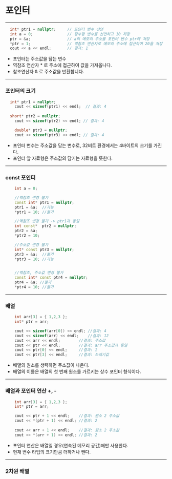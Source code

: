 # 포인터
***
```c++
  int* ptr1 = nullptr;     // 포인터 변수 선언
  int a = 0;               // 정수형 변수를 선언하고 10 저장
  ptr = &a;                // a의 메모리 주소를 포인터 변수 ptr에 저장
  *ptr = 1;                // 역참조 연산자로 메모리 주소에 접근하여 20을 저장
  cout << a << endl;       // 결과: 1
```
- 포인터는 주소값을 담는 변수
- 역참조 연산자 \* 로 주소에 접근하여 값을 가져옵니다.
- 참조연산자 & 로 주소값을 반환합니다.
***
### 포인터의 크기
```c++
  int* ptr1 = nullptr;
	cout << sizeof(ptr1) << endl;  // 결과: 4
  
  short* ptr2 = nullptr;
	cout << sizeof(ptr2) << endl; // 결과: 4

	double* ptr3 = nullptr;
	cout << sizeof(ptr3) << endl; // 결과: 4
```
- 포인터 변수는 주소값을 담는 변수로, 32비트 환경에서는 4바이트의 크기를 가진다.
- 포인터 앞 자료형은 주소값의 담기는 자료형을 뜻한다.
***
### const 포인터
```c++
	int a = 0;

	//역참조 변경 불가
	const int* ptr1 = nullptr;
	ptr1 = &a;	//가능
	*ptr1 = 10;	//불가

	//역참조 변경 불가 -> ptr1과 동일
	int const*  ptr2 = nullptr;
	ptr2 = &a;
	*ptr2 = 10;

	//주소값 변경 불가
	int* const ptr3 = nullptr;
	ptr3 = &a;	//불가
	*ptr3 = 10;	//가능


	//역참조, 주소값 변경 불가
	const int* const ptr4 = nullptr;
	ptr4 = &a; //불가
	*ptr4 = 10; //불가
```
***
### 배열
```c++
	int arr[3] = { 1,2,3 };
	int* ptr = arr;

	cout << sizeof(arr[0]) << endl;	//결과: 4
	cout << sizeof(arr) << endl;	//결과: 12
	cout << arr << endl;		//결과: 주소값
	cout << ptr << endl;		//결과: arr 주소값과 동일
	cout << ptr[0] << endl;		//결과: 1
	cout << ptr[3] << endl;		//결과: 쓰레기값
```
- 배열의 원소를 생략하면 주소값이 나온다. 
- 배열의 이름은 배열의 첫 번째 원소를 가르키는 상수 포인터 형식이다.
***
### 배열과 포인터 연산 +, -
```c++
	int arr[3] = { 1,2,3 };
	int* ptr = arr;

	cout << ptr + 1 << endl;	//결과: 원소 2 주소값
	cout << *(ptr + 1) << endl;	//결과: 2
	
	cout << arr + 1 << endl;	//결과: 원소 2 주소값
	cout << *(arr + 1) << endl;	//결과: 2

```
- 포인터 연산은 배열일 경우(연속된 메모리 공간)에만 사용한다.
- 현재 변수 타입의 크기만큼 더하거나 뺀다.
***
### 2차원 배열
```c++
```



